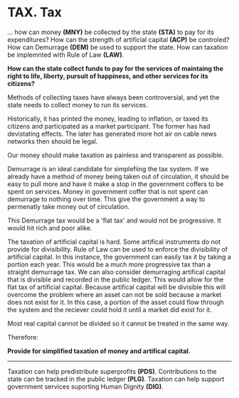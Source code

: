 # TAX. Tax

... how can money **(MNY)** be collected by the state **(STA)** to pay for its expenditures?  How can the strength of artificial capital **(ACP)** be controled?  How can Demurrage **(DEM)** be used to support the state. How can taxation be implemnted with Rule of Law **(LAW)**.

**How can the state collect funds to pay for the services of maintaing the right to life, liberty,  pursuit of happiness, and other services for its citizens?**

Methods of collecting taxes have always been controversial, and yet the state needs to collect money to run its services.

Historically, it has printed the money, leading to inflation, or taxed its citizens and participated as a market participant.  The former has had devistating effects.  The later has generated more hot air on cable news networks then should be legal.

Our money should make taxation as painless and transparent as possible.

Demurrage is an ideal candidate for simplefiing the tax system.  If we already have a method of money being taken out of circulation, it should be easy to pull more and have it make a stop in the government coffers to be spent on services. Money in government coffer that is not spent can demurrage to nothing over time.  This give the government a way to permenatly take money out of circulation.

This Demurrage tax would be a 'flat tax' and would not be progressive.  It would hit rich and poor alike.

The taxation of artificial capital is hard.  Some artifical instruments do not provide for divisibility.  Rule of Law can be used to enforce the divisibility of artificial capital.  In this instance, the government can easily tax it by taking a portion each year.  This would be a much more progressive tax than a straight demurrage tax.
We can also consider demurraging artifical capital that is divisible and recorded in the public ledger.  This would allow for the flat tax of artificial capital. Because artifical capital will be divisible this will overcome the problem where an asset can not be sold because a market does not exist for it.  In this case, a portion of the asset could flow through the system and the reciever could hold it until a market did exist for it.

Most real capital cannot be divided so it cannot be treated in the same way.

Therefore:

**Provide for simplified taxation of money and artifical capital.**

----------

Taxation can help predistribute superprofits **(PDS)**. Contributions to the state can be tracked in the public ledger **(PLG)**.  Taxation can help support government services suporting Human Dignity **(DIG)**.








